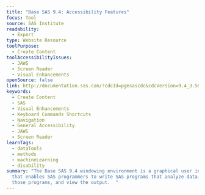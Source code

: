 ```yaml
---
title: "Base SAS 9.4: Accessibility Features"
focus: Tool
source: SAS Institute
readability:
  - Expert
type: Website Resource
toolPurpose:
  - Create Content
toolAccessibilityIssues:
  - JAWS
  - Screen Reader
  - Visual Enhancements
openSource: false
link: http://documentation.sas.com/?cdcId=pgmsascdc&cdcVersion=9.4_3.5&docsetId=basea11y&docsetTarget=n1uyx4mbjg39ezn1uvk9bp0zsvyw.htm&locale=en#n07mzptrteoec2n1lx4jpeu0ibv4
keywords:
  - Create Content
  - SAS
  - Visual Enhancements
  - Keyboard Commands Shortcuts
  - Navigation
  - General Accessibility
  - JAWS
  - Screen Reader
learnTags:
  - dataTools
  - methods
  - machineLearning
  - disability
summary: "The Base SAS 9.4 windowing environment is a graphical user interface
  that enables SAS programmers to write SAS programs that analyze data, run
  those programs, and view the output.  "
---
```

